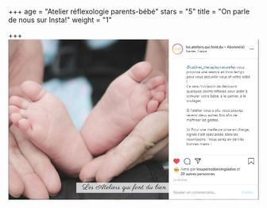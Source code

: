 +++
age = "Atelier réflexologie parents-bébé"
stars = "5"
title = "On parle de nous sur Insta!"
weight = "1"

+++
![](/instabb.PNG)